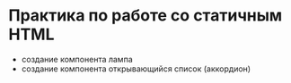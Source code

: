 # Практика по работе со статичным HTML
  - создание компонента лампа
  - создание компонента открывающийся список (аккордион)